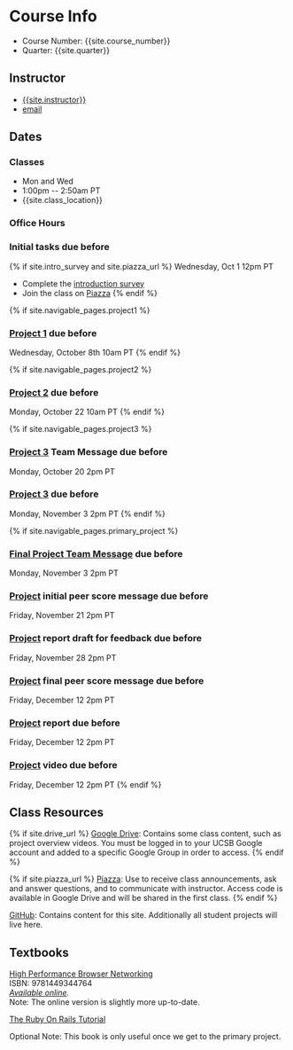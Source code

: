 # Course Info

- Course Number: {{site.course_number}}
- Quarter: {{site.quarter}}

## Instructor

- [{{site.instructor}}]({{site.instructor_url}})
- [email](mailto:{{site.instructor_email}})

<!-- ## UCSB TA

- TBD

## Appfolio TA

- Maximilian Medearis
- [email](mailto:maximilian.medearis@appfolio.com)

{% if site.piazza_url %}
Please use [Piazza]({{site.piazza_url}}) for class-related correspondance.
{% endif %} -->

## Dates

### Classes

- Mon and Wed
- 1:00pm -- 2:50am PT
- {{site.class_location}}

### Office Hours

<!-- - TBD

In-person

- Tuesday 8am -- 9am, Phelps 3526
- Thursday 8am -- 9am, Phelps 3526

Virtual

- Tuesday 4 -- 5pm, link in [Piazza]({{site.piazza_url}})
- Friday 4 -- 5pm, link in [Piazza]({{site.piazza_url}}) -->

### Initial tasks due before

{% if site.intro_survey and site.piazza_url %}
Wednesday, Oct 1 12pm PT

- Complete the [introduction survey]({{site.intro_survey}})
- Join the class on [Piazza]({{site.piazza_url}})
{% endif %}
<!-- - Enroll in [AWS Educate](https://www.awseducate.com/Registration?apptype=student&courseview=true) -->


{% if site.navigable_pages.project1 %}

### [Project 1](/project1/) due before

Wednesday, October 8th 10am PT
{% endif %}

{% if site.navigable_pages.project2 %}

### [Project 2](/project2/) due before

Monday, October 22 10am PT
{% endif %}

{% if site.navigable_pages.project3 %}

### [Project 3](/project3/) Team Message due before

Monday, October 20 2pm PT

### [Project 3](/project3/) due before

Monday, November 3 2pm PT
{% endif %}

{% if site.navigable_pages.primary_project %}

### [Final Project Team Message](/project) due before

Monday, November 3 2pm PT

### [Project](/project/#proposal) initial peer score message due before

Friday, November 21 2pm PT

### [Project](/project/#report) report draft for feedback due before

Friday, November 28 2pm PT

### [Project](/project/#proposal) final peer score message due before

Friday, December 12 2pm PT

### [Project](/project/#report) report due before

Friday, December 12 2pm PT

### [Project](/project/#video) video due before

Friday, December 12 2pm PT
{% endif %}

## Class Resources

{% if site.drive_url %}
[Google Drive]({{site.drive_url}}): Contains some class content, such as
project overview videos. You must be logged in to your UCSB Google account and
added to a specific Google Group in order to access.
{% endif %}

{% if site.piazza_url %}
[Piazza]({{site.piazza_url}}): Use to receive class announcements, ask and
answer questions, and to communicate with instructor. Access code is available
in Google Drive and will be shared in the first class.
{% endif %}

[GitHub](https://github.com/{{site.github_username}}): Contains content for
this site. Additionally all student projects will live here.

## Textbooks

[High Performance Browser Networking](
https://www.amazon.com/High-Performance-Browser-Networking-performance/dp/1449344763)  
ISBN: 9781449344764  
_[Available online](https://hpbn.co/)._  
Note: The online version is slightly more up-to-date.

[The Ruby On Rails Tutorial](https://www.railstutorial.org/book)  
<!-- _[Complete 3rd edition available online](https://3rd-edition.railstutorial.org/book)_   -->
Optional
Note: This book is only useful once we get to the primary project.
